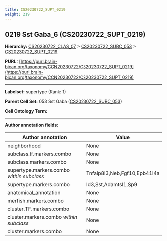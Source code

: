 ```yaml
---
title: CS20230722_SUPT_0219
weight: 219
---
```

## 0219 Sst Gaba_6 (CS20230722_SUPT_0219)
<b>Hierarchy: </b>
[CS20230722_CLAS_07](../CS20230722_CLAS_07) >
[CS20230722_SUBC_053](../CS20230722_SUBC_053) >
[CS20230722_SUPT_0219](../CS20230722_SUPT_0219)

**PURL:** [https://purl.brain-bican.org/taxonomy/CCN20230722/CS20230722_SUPT_0219](https://purl.brain-bican.org/taxonomy/CCN20230722/CS20230722_SUPT_0219)

---


**Labelset:** supertype (Rank: 1)

**Parent Cell Set:** 053 Sst Gaba ([CS20230722_SUBC_053](../CS20230722_SUBC_053))



**Cell Ontology Term:** 

[MARKER GENES.]: #


---

[TRANSFERRED ANNOTATIONS.]: #


[AUTHOR ANNOTATION FIELDS.]: #


**Author annotation fields:**

| Author annotation | Value |
|-------------------|-------|
|neighborhood|None|
|subclass.tf.markers.combo|None|
|subclass.markers.combo|None|
|supertype.markers.combo _within subclass_|Tnfaip8l3,Neb,Fgf10,Epb41l4a|
|supertype.markers.combo|Id3,Sst,Adamtsl1,Sp9|
|anatomical_annotation|None|
|merfish.markers.combo|None|
|cluster.TF.markers.combo|None|
|cluster.markers.combo _within subclass_|None|
|cluster.markers.combo|None|
